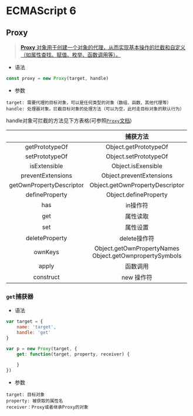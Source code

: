 # ECMAScript 6

## Proxy

> [**Proxy** 对象用于创建一个对象的代理，从而实现基本操作的拦截和自定义（如属性查找、赋值、枚举、函数调用等）。](https://developer.mozilla.org/zh-CN/docs/Web/JavaScript/Reference/Global_Objects/Proxy)



- 语法

```js
const proxy = new Proxy(target, handle)
```

- 参数

```
target: 需要代理的目标对象，可以是任何类型的对象（数组、函数、其他代理等）
handle: 处理器对象。拦截目标对象的处理方法（可以为空，此时走目标对象的默认行为）
```

handle对象可拦截的方法见下方表格(可参照[`Proxy`文档](https://developer.mozilla.org/zh-CN/docs/Web/JavaScript/Reference/Global_Objects/Proxy#handler_%E5%AF%B9%E8%B1%A1%E7%9A%84%E6%96%B9%E6%B3%95))

|                          |                           捕获方法                           |
| :----------------------: | :----------------------------------------------------------: |
|      getPrototypeOf      |                    Object.getPrototypeOf                     |
|      setPrototypeOf      |                    Object.setPrototypeOf                     |
|       isExtensible       |                      Object.isExensible                      |
|    preventExtensions     |                   Object.preventExtensions                   |
| getOwnPropertyDescriptor |               Object.getOwnPropertyDescriptor                |
|      defineProperty      |                    Object.defineProperty                     |
|           has            |                           in操作符                           |
|           get            |                           属性读取                           |
|           set            |                           属性设置                           |
|      deleteProperty      |                         delete操作符                         |
|         ownKeys          | Object.getOwnPropertyNames<br />Object.getOwnpropertySymbols |
|          apply           |                           函数调用                           |
|        construct         |                          new 操作符                          |

### `get`捕获器

- 语法

```js
var target = {
    name: 'target',
    handle: 'get'
} 

var p = new Proxy(target, {
    get: function(target, property, receiver) {
        
    }
})
```

- 参数

```
target: 目标对象
property: 被获取的属性名
receiver：Proxy或者继承Proxy的对象
```

